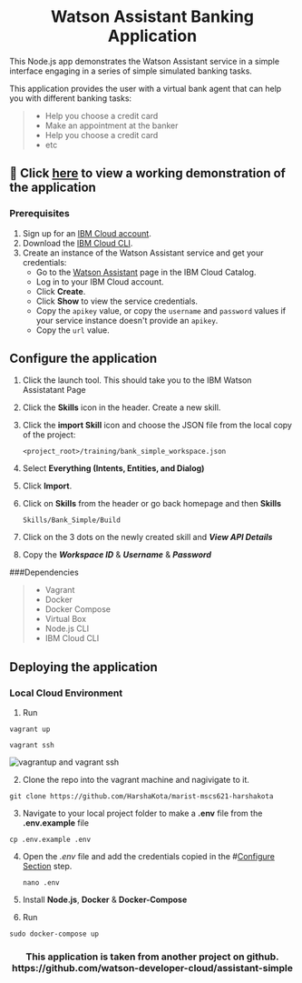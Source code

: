 <h1 align="center" style="border-bottom: none;">Watson Assistant Banking Application</h1>

This Node.js app demonstrates the Watson Assistant service in a simple interface engaging in a series of simple simulated banking tasks.

This application provides the user with a virtual bank agent that can help you with different banking tasks:

> * Help you choose a credit card
> * Make an appointment at the banker
> * Help you choose a credit card
> * etc

## :link: Click [here](http://18.224.71.150:3000) to view a working demonstration of the application

### Prerequisites

1. Sign up for an [IBM Cloud account](https://console.bluemix.net/registration/).
1. Download the [IBM Cloud CLI](https://console.bluemix.net/docs/cli/index.html#overview).
1. Create an instance of the Watson Assistant service and get your credentials:
    - Go to the [Watson Assistant](https://console.bluemix.net/catalog/services/conversation) page in the IBM Cloud Catalog.
    - Log in to your IBM Cloud account.
    - Click **Create**.
    - Click **Show** to view the service credentials.
    - Copy the `apikey` value, or copy the `username` and `password` values if your service instance doesn't provide an `apikey`.
    - Copy the `url` value.

## Configure the application

1. Click the launch tool. This should take you to the IBM Watson Assistatant Page

2. Click the **Skills** icon in the header. Create a new skill.

3. Click the **import Skill** icon and choose the JSON file from the local copy of the project:

    `<project_root>/training/bank_simple_workspace.json`

4. Select **Everything (Intents, Entities, and Dialog)**

5. Click **Import**.

6. Click on **Skills** from the header or go back homepage and then **Skills**

    `Skills/Bank_Simple/Build`

7. Click on the 3 dots on the newly created skill and ***View API Details***

8. Copy the ***Workspace ID*** & ***Username*** & ***Password***
    
###Dependencies

> * Vagrant
> * Docker
> * Docker Compose
> * Virtual Box
> * Node.js CLI
> * IBM Cloud CLI
##

## Deploying the application
### Local Cloud Environment

1. Run </br>
``` 
vagrant up 
```
```
vagrant ssh
```

![vagrantup and vagrant ssh](https://user-images.githubusercontent.com/18014466/49681102-4a032e80-fa6a-11e8-9ede-fcf766175679.gif)

2. Clone the repo into the vagrant machine and nagivigate to it.
```
git clone https://github.com/HarshaKota/marist-mscs621-harshakota
```

3. Navigate to your local project folder to make a **.env** file from the **.env.example** file
```
cp .env.example .env
```

4. Open the *.env* file and add the credentials copied in the #[Configure Section](#configure-the-application) step.

    ```nano .env```
    
5. Install **Node.js**, **Docker** & **Docker-Compose**

5. Run </br>
```
sudo docker-compose up
```






<h3 align="center">This application is taken from another project on github. https://github.com/watson-developer-cloud/assistant-simple</h3>
